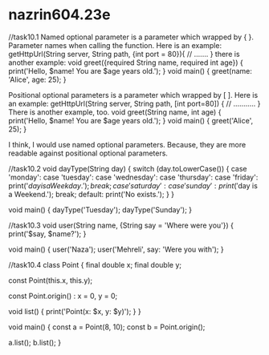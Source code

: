 # nazrin604.23e
//task10.1
Named optional parameter is a parameter which wrapped by { }. 
Parameter names when calling the function. Here is an example:
getHttpUrl(String server, String path, {int port = 80}){
// .......
} 
there is another example:
void greet({required String name, required int age}) {
  print('Hello, $name! You are $age years old.');
}
void main() {
  greet(name: 'Alice', age: 25); }



Positional optional parameters is a parameter which wrapped by [ ].
Here is an example:
getHttpUrl(String server, String path, [int port=80]) {
  // ...........
}
There is another example, too.
void greet(String name, int age) {
  print('Hello, $name! You are $age years old.');
}
void main() {
  greet('Alice', 25); }

I think, I would use named optional parameters.
Because, they are more readable against positional optional parameters. 



  
//task10.2
void dayType(String day) {
  switch (day.toLowerCase()) {
    case 'monday':
    case 'tuesday':
    case 'wednesday':
    case 'thursday':
    case 'friday':
      print('$day is a Weekday.');
      break;
    case 'saturday':
    case 'sunday':
      print('$day is a Weekend.');
      break;
    default:
      print('No exists.');
  }
}

void main() {
  dayType('Tuesday');
  dayType('Sunday');
}



//task10.3
void user(String name, {String say = 'Where were you'}) {
  print('$say, $name?');
}

void main() {
  user('Naza'); 
  user('Mehreli', say: 'Were you with'); 
}



//task10.4
class Point {
  final double x;
  final double y;

  const Point(this.x, this.y);

  const Point.origin() : x = 0, y = 0;

  void list() {
    print('Point(x: $x, y: $y)');
  }
}

void main() {
  const a = Point(8, 10);
  const b = Point.origin();

  a.list();
  b.list();
}
